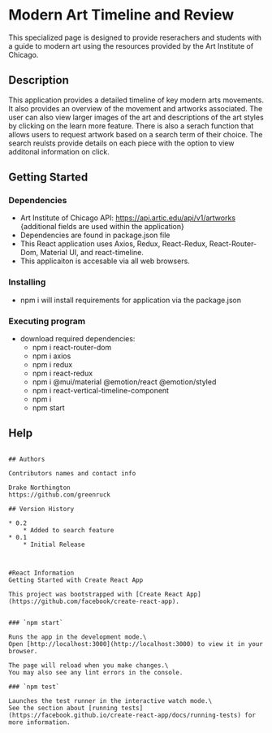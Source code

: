 # Modern Art Timeline and Review

This specialized page is designed to provide reserachers and students with a guide to modern art using the resources provided by the Art Institute of Chicago.

## Description

This application provides a detailed timeline of key modern arts movements. It also provides an overview of the movement and artworks associated. The user can also view larger images of the art and descriptions of the art styles by clicking on the learn more feature. There is also a serach function that allows users to request artwork based on a search term of their choice. The search reulsts provide details on each piece with the option to view additonal information on click. 

## Getting Started

### Dependencies

* Art Institute of Chicago API:
  https://api.artic.edu/api/v1/artworks
  {additional fields are used within the application} 
* Dependencies are found in package.json file
* This React application uses Axios, Redux, React-Redux, React-Router-Dom, Material UI, and react-timeline.
* This applicaiton is accesable via all web browsers.


### Installing

* npm i will install requirements for application via the package.json

### Executing program

* download required dependencies:
  * npm i react-router-dom
  * npm i axios
  * npm i redux
  * npm i react-redux
  * npm i @mui/material @emotion/react @emotion/styled
  * npm i react-vertical-timeline-component
  * npm i 
  * npm start



## Help

```

## Authors

Contributors names and contact info

Drake Northington
https://github.com/greenruck

## Version History

* 0.2
    * Added to search feature
* 0.1
    * Initial Release



#React Information 
Getting Started with Create React App

This project was bootstrapped with [Create React App](https://github.com/facebook/create-react-app).


### `npm start`

Runs the app in the development mode.\
Open [http://localhost:3000](http://localhost:3000) to view it in your browser.

The page will reload when you make changes.\
You may also see any lint errors in the console.

### `npm test`

Launches the test runner in the interactive watch mode.\
See the section about [running tests](https://facebook.github.io/create-react-app/docs/running-tests) for more information.


